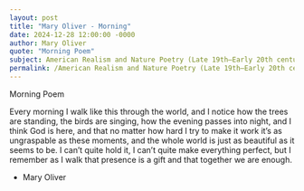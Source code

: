 ```yaml
---
layout: post
title: "Mary Oliver - Morning"
date: 2024-12-28 12:00:00 -0000
author: Mary Oliver
quote: "Morning Poem"
subject: American Realism and Nature Poetry (Late 19th–Early 20th century)
permalink: /American Realism and Nature Poetry (Late 19th–Early 20th century)/Mary Oliver/Mary Oliver - Morning
---
```


Morning Poem

Every morning I walk like this  through the world,  and I notice how  the trees are standing, the birds are singing,  how the evening passes into night,  and I think God is here,  and that no matter how hard I try  to make it work  it’s as ungraspable as these moments,  and the whole world is just as beautiful  as it seems to be.
I can’t quite hold it,  I can’t quite make everything perfect,  but I remember  as I walk  that presence is a gift  and that together we are enough.

- Mary Oliver
